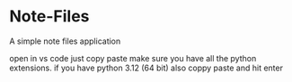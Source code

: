 # Note-Files
A simple note files application

open in vs code just copy paste make sure you have all the python extensions.
if you have python 3.12 (64 bit) also coppy paste and hit enter 
